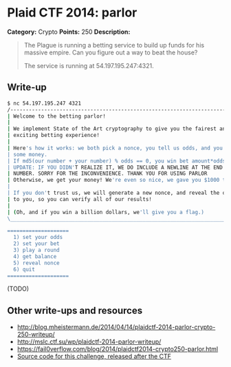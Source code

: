 # Plaid CTF 2014: parlor

**Category:** Crypto
**Points:** 250
**Description:**

> The Plague is running a betting service to build up funds for his massive empire. Can you figure out a way to beat the house?
>
> The service is running at 54.197.195.247:4321.

## Write-up

```bash
$ nc 54.197.195.247 4321
/------------------------------------------------------------------------------\
| Welcome to the betting parlor!                                               |
|                                                                              |
| We implement State of the Art cryptography to give you the fairest and most  |
| exciting betting experience!                                                 |
|                                                                              |
| Here's how it works: we both pick a nonce, you tell us odds, and you give us |
| some money.                                                                  |
| If md5(our number + your number) % odds == 0, you win bet amount*odds.       |
| UPDATE: IF YOU DIDN'T REALIZE IT, WE DO INCLUDE A NEWLINE AT THE END OF YOUR |
| NUMBER. SORRY FOR THE INCONVENIENCE. THANK YOU FOR USING PARLOR              |
| Otherwise, we get your money! We're even so nice, we gave you $1000 to start.|
|                                                                              |
| If you don't trust us, we will generate a new nonce, and reveal the old nonce|
| to you, so you can verify all of our results!                                |
|                                                                              |
| (Oh, and if you win a billion dollars, we'll give you a flag.)               |
\______________________________________________________________________________/

====================
  1) set your odds
  2) set your bet
  3) play a round
  4) get balance
  5) reveal nonce
  6) quit
====================
```

(TODO)

## Other write-ups and resources

* <http://blog.mheistermann.de/2014/04/14/plaidctf-2014-parlor-crypto-250-writeup/>
* <http://mslc.ctf.su/wp/plaidctf-2014-parlor-writeup/>
* <https://fail0verflow.com/blog/2014/plaidctf2014-crypto250-parlor.html>
* [Source code for this challenge, released after the CTF](https://github.com/pwning/plaidctf2014/tree/master/crypto/parlor)
